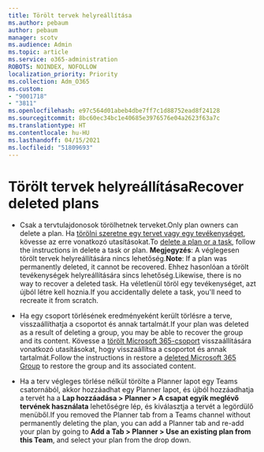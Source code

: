 ```yaml
---
title: Törölt tervek helyreállítása
ms.author: pebaum
author: pebaum
manager: scotv
ms.audience: Admin
ms.topic: article
ms.service: o365-administration
ROBOTS: NOINDEX, NOFOLLOW
localization_priority: Priority
ms.collection: Adm_O365
ms.custom:
- "9001718"
- "3811"
ms.openlocfilehash: e97c564d01abeb4dbe7ff7c1d88752ead8f24128
ms.sourcegitcommit: 8bc60ec34bc1e40685e3976576e04a2623f63a7c
ms.translationtype: HT
ms.contentlocale: hu-HU
ms.lasthandoff: 04/15/2021
ms.locfileid: "51809693"
---
```

# <a name="recover-deleted-plans"></a><span data-ttu-id="38a72-102">Törölt tervek helyreállítása</span><span class="sxs-lookup"><span data-stu-id="38a72-102">Recover deleted plans</span></span>

- <span data-ttu-id="38a72-103">Csak a tervtulajdonosok törölhetnek terveket.</span><span class="sxs-lookup"><span data-stu-id="38a72-103">Only plan owners can delete a plan.</span></span> <span data-ttu-id="38a72-104">Ha [törölni szeretne egy tervet vagy egy tevékenységet](https://support.microsoft.com/office/39e10e78-13f0-446d-94cd-9e562648497a.), kövesse az erre vonatkozó utasításokat.</span><span class="sxs-lookup"><span data-stu-id="38a72-104">To [delete a plan or a task](https://support.microsoft.com/office/39e10e78-13f0-446d-94cd-9e562648497a.), follow the instructions in delete a task or plan.</span></span>  <span data-ttu-id="38a72-105">**Megjegyzés**: A véglegesen törölt tervek helyreállítására nincs lehetőség.</span><span class="sxs-lookup"><span data-stu-id="38a72-105">**Note**: If a plan was permanently deleted, it cannot be recovered.</span></span> <span data-ttu-id="38a72-106">Ehhez hasonlóan a törölt tevékenységek helyreállítására sincs lehetőség.</span><span class="sxs-lookup"><span data-stu-id="38a72-106">Likewise, there is no way to recover a deleted task.</span></span> <span data-ttu-id="38a72-107">Ha véletlenül töröl egy tevékenységet, azt újból létre kell hoznia.</span><span class="sxs-lookup"><span data-stu-id="38a72-107">If you accidentally delete a task, you'll need to recreate it from scratch.</span></span>

- <span data-ttu-id="38a72-108">Ha egy csoport törlésének eredményeként került törlésre a terve, visszaállíthatja a csoportot és annak tartalmát.</span><span class="sxs-lookup"><span data-stu-id="38a72-108">If your plan was deleted as a result of deleting a group, you may be able to recover the group and its content.</span></span> <span data-ttu-id="38a72-109">Kövesse a [törölt Microsoft 365-csoport](https://docs.microsoft.com/microsoft-365/admin/create-groups/restore-deleted-group?view=o365-worldwide) visszaállítására vonatkozó utasításokat, hogy visszaállítsa a csoportot és annak tartalmát.</span><span class="sxs-lookup"><span data-stu-id="38a72-109">Follow the instructions in restore a [deleted Microsoft 365 Group](https://docs.microsoft.com/microsoft-365/admin/create-groups/restore-deleted-group?view=o365-worldwide) to restore the group and its associated content.</span></span>

- <span data-ttu-id="38a72-110">Ha a terv végleges törlése nélkül törölte a Planner lapot egy Teams csatornából, akkor hozzáadhat egy Planner lapot, és újból hozzáadhatja a tervét ha a **Lap hozzáadása > Planner > A csapat egyik meglévő tervének használata** lehetőségre lép, és kiválasztja a tervét a legördülő menüből.</span><span class="sxs-lookup"><span data-stu-id="38a72-110">If you removed the Planner tab from a Teams channel without permanently deleting the plan, you can add a Planner tab and re-add your plan by going to **Add a Tab > Planner > Use an existing plan from this Team**, and select your plan from the drop down.</span></span>
